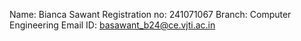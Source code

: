 Name: Bianca Sawant
Registration no: 241071067
Branch: Computer Engineering
Email ID: basawant_b24@ce.vjti.ac.in